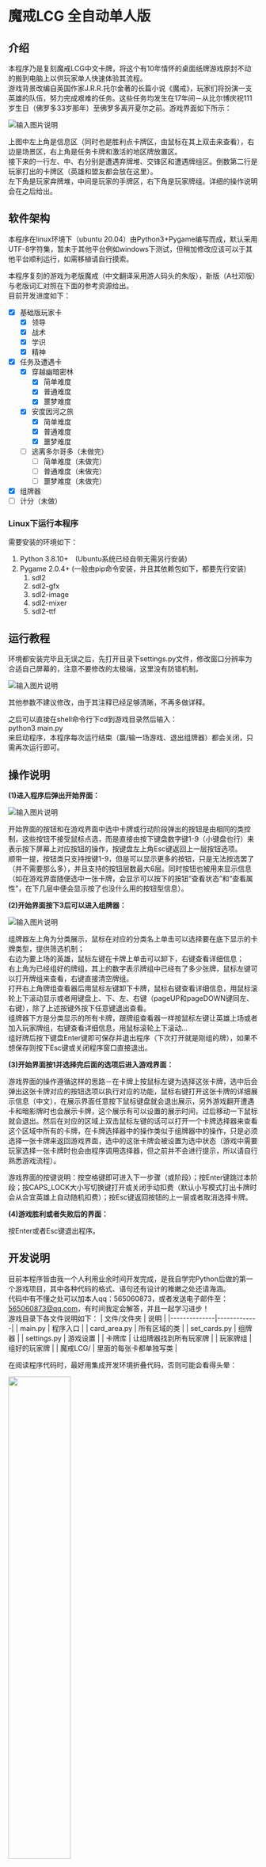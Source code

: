# 魔戒LCG 全自动单人版

## 介绍
本程序乃是复刻魔戒LCG中文卡牌，将这个有10年情怀的桌面纸牌游戏原封不动的搬到电脑上以供玩家单人快速体验其流程。<br>
游戏背景改编自英国作家J.R.R.托尔金著的长篇小说《魔戒》，玩家们将扮演一支英雄的队伍，努力完成艰难的任务。这些任务均发生在17年间－从比尔博庆祝111岁生日（佛罗多33岁那年）至佛罗多离开夏尔之前。游戏界面如下所示：

![输入图片说明](resources/1.jpg)

上图中左上角是信息区（同时也是胜利点卡牌区，由鼠标在其上双击来查看），右边是场景区，右上角是任务卡牌和激活的地区牌放置区。<br>
接下来的一行左、中、右分别是遭遇弃牌堆、交锋区和遭遇牌组区。倒数第二行是玩家打出的卡牌区（英雄和盟友都会放在这里）。<br>
左下角是玩家弃牌堆，中间是玩家的手牌区，右下角是玩家牌组。详细的操作说明会在之后给出。

## 软件架构
本程序在linux环境下（ubuntu 20.04）由Python3+Pygame编写而成，默认采用UTF-8字符集，暂未于其他平台例如windows下测试，但稍加修改应该可以于其他平台顺利运行，如需移植请自行摸索。

本程序复刻的游戏为老版魔戒（中文翻译采用游人码头的朱版），新版（A社邓版）与老版词汇对照在下面的参考资源给出。<br>
目前开发进度如下：
- [X] 基础版玩家卡
    - [X] 领导
    - [X] 战术
    - [X] 学识
    - [X] 精神
- [X] 任务及遭遇卡
    - [X] 穿越幽暗密林
        - [X] 简单难度
        - [X] 普通难度
        - [X] 噩梦难度
    - [X] 安度因河之旅
        - [X] 简单难度
        - [X] 普通难度
        - [X] 噩梦难度
    - [ ] 逃离多尔哥多（未做完）
        - [ ] 简单难度（未做完）
        - [ ] 普通难度（未做完）
        - [ ] 噩梦难度（未做完）
- [X] 组牌器
- [ ] 计分（未做）

### Linux下运行本程序

需要安装的环境如下：
1. Python 3.8.10+　(Ubuntu系统已经自带无需另行安装)
2. Pygame 2.0.4+ (一般由pip命令安装，并且其依赖包如下，都要先行安装)
    1. sdl2
    2. sdl2-gfx
    3. sdl2-image
    4. sdl2-mixer
    5. sdl2-ttf

## 运行教程

环境都安装完毕且无误之后，先打开目录下settings.py文件，修改窗口分辨率为合适自己屏幕的，注意不要修改的太极端，这里没有防错机制。

![输入图片说明](resources/2.jpg)

其他参数不建议修改，由于其注释已经足够清晰，不再多做详释。

之后可以直接在shell命令行下cd到游戏目录然后输入：<br>
python3 main.py<br>
来启动程序，本程序每次运行结束（赢/输一场游戏、退出组牌器）都会关闭，只需再次运行即可。

## 操作说明

 **(1)进入程序后弹出开始界面：** 

![输入图片说明](resources/3.png)

开始界面的按钮和在游戏界面中选中卡牌或行动阶段弹出的按钮是由相同的类控制，这些按钮不接受鼠标点选，而是直接由按下键盘数字键1-9（小键盘也行）来表示按下屏幕上对应按钮的操作，按键盘左上角Esc键返回上一层按钮选项。<br>
顺带一提，按钮类只支持按键1-9，但是可以显示更多的按钮，只是无法按选罢了（并不需要那么多），并且支持的按钮层数最大6层。同时按钮也被用来显示信息（如在游戏界面随便选中一张卡牌，会显示可以按下的按钮“查看状态”和“查看属性”，在下几层中便会显示按了也没什么用的按钮型信息）。

 **(2)开始界面按下3后可以进入组牌器：** 

![输入图片说明](resources/4.jpg)

组牌器左上角为分类展示，鼠标在对应的分类名上单击可以选择要在底下显示的卡牌类型，提供筛选机制；<br>
右边为要上场的英雄，鼠标左键在卡牌上单击可以卸下，右键查看详细信息；<br>
右上角为已经组好的牌组，其上的数字表示牌组中已经有了多少张牌，鼠标左键可以打开牌组来查看，右键直接清空牌组。<br>
打开右上角牌组查看器后用鼠标左键卸下卡牌，鼠标右键查看详细信息，用鼠标滚轮上下滚动显示或者用键盘上、下、左、右键（pageUP和pageDOWN键同左、右键），除了上述按键外按下任意键退出查看。<br>
组牌器下方是分类显示的所有卡牌，跟牌组查看器一样按鼠标左键让英雄上场或者加入玩家牌组，右键查看详细信息，用鼠标滚轮上下滚动...<br>
组好牌后按下键盘Enter键即可保存并退出程序（下次打开就是刚组的牌），如果不想保存则按下Esc键或关闭程序窗口直接退出。

 **(3)开始界面按1并选择完后面的选项后进入游戏界面：** 

游戏界面的操作遵循这样的思路－在卡牌上按鼠标左键为选择这张卡牌，选中后会弹出这张卡牌对应的按钮选项以执行对应的功能，鼠标右键打开这张卡牌的详细展示信息（中文），在展示界面任意按下鼠标键盘就会退出展示，另外游戏翻开遭遇卡和暗影牌时也会展示卡牌，这个展示有可以设置的展示时间，过后移动一下鼠标就会退出。然后在对应的区域上双击鼠标左键的话可以打开一个卡牌选择器来查看这个区域中所有的卡牌，在卡牌选择器中的操作类似于组牌器中的操作，只是必须选择一张卡牌来返回游戏界面，选中的这张卡牌会被设置为选中状态（游戏中需要玩家选择一张卡牌时也会由程序调用选择器，但之前并不会进行提示，所以请自行熟悉游戏流程）。

游戏界面的按键说明：按空格键即可进入下一步骤（或阶段）；按Enter键跳过本阶段；按CAPS_LOCK大小写切换键打开或关闭手动扣费（默认小写模式打出卡牌时会从合宜英雄上自动随机扣费）；按Esc键返回按钮的上一层或者取消选择卡牌。

 **(4)游戏胜利或者失败后的界面：** 

按Enter或者Esc键退出程序。

## 开发说明

目前本程序皆由我一个人利用业余时间开发完成，是我自学完Python后做的第一个游戏项目，其中各种代码的格式、语句还有设计的稚嫩之处还请海涵。<br>
代码中有不懂之处可以加本人qq：565060873，或者发送电子邮件至：565060873@qq.com，有时间我定会解答，并且一起学习进步！<br>
游戏目录下各文件说明如下：
| 文件/文件夹    | 说明          |
|--------------|-------------|
| main.py      | 程序入口        |
| card_area.py | 所有区域的类      |
| set_cards.py | 组牌器         |
| settings.py  | 游戏设置        |
| 卡牌库        | 让组牌器找到所有玩家牌  |
| 玩家牌组      | 组好的玩家牌      |
| 魔戒LCG/      | 里面的每张卡都单独写类 |

在阅读程序代码时，最好用集成开发环境折叠代码，否则可能会看得头晕：

<img src="resources/5.jpg" width="50%" height="50%">

游戏的7个阶段循环写在card_area.py里的此处，折叠以方便修改查看：

<img src="resources/6.jpg" width="50%" height="50%">

## 参考资源

1. [基础版规则说明书](resources/rd.md)
2. [规则FAQ](resources/faq.md)
3. [新旧版本词汇对照](resources/newold.md)
4. [Ringsdb](https://ringsdb.com/ "在线查卡/组卡")
5. [比翁之家](http://hallofbeorn.com/LotR "所有卡牌应有尽有")
6. [OCTGN](https://expectingmischief.wordpress.com/ "半自动魔戒LCG多人游玩程序")

本程序中的所有图片、商标均来自互联网，其版权归Fantasy Flight Publishing,Inc.公司所有，请传播者自行遵守相关版权的法律规定。<br>
特别感谢银星计划提供的翻译、帮助及支持，其魔戒LCG的QQ交流群为：530561771